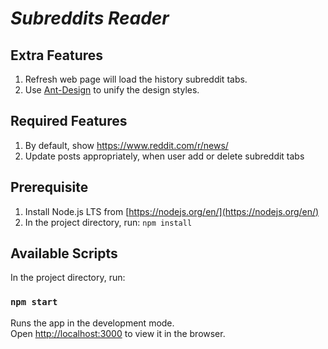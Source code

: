 # **_Subreddits Reader_**

## Extra Features
1. Refresh web page will load the history subreddit tabs.
2. Use [Ant-Design](https://ant.design/) to unify the design styles.

## Required Features
1. By default, show https://www.reddit.com/r/news/
2. Update posts appropriately, when user add or delete subreddit tabs

## Prerequisite
1. Install Node.js LTS from [https://nodejs.org/en/](https://nodejs.org/en/)
2. In the project directory, run: `npm install`

## Available Scripts

In the project directory, run:

### `npm start`

Runs the app in the development mode.<br>
Open [http://localhost:3000](http://localhost:3000) to view it in the browser.
